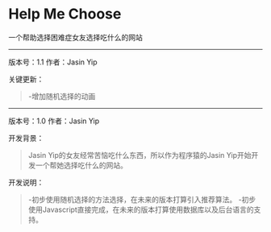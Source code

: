 Help Me Choose
============

一个帮助选择困难症女友选择吃什么的网站

------------
版本号：1.1
作者：Jasin Yip

关键更新：
>-增加随机选择的动画

------------
版本号：1.0
作者：Jasin Yip

开发背景：
>Jasin Yip的女友经常苦恼吃什么东西，所以作为程序猿的Jasin Yip开始开发一个帮她选择吃什么的网站。

开发说明：
>-初步使用随机选择的方法选择，在未来的版本打算引入推荐算法。
>-初步使用Javascript直接完成，在未来的版本打算使用数据库以及后台语言的支持。
